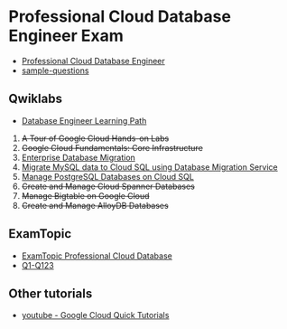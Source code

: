 # Professional Cloud Database Engineer Exam

- [Professional Cloud Database Engineer](https://cloud.google.com/learn/certification/cloud-database-engineer)
- [sample-questions]()

## Qwiklabs

- [Database Engineer Learning Path](https://www.cloudskillsboost.google/journeys/22)

1. ~~A Tour of Google Cloud Hands-on Labs~~
2. ~~Google Cloud Fundamentals: Core Infrastructure~~
3. [Enterprise Database Migration](./Qwiklab/Enterprise-Database-Migration/README.md)
4. [Migrate MySQL data to Cloud SQL using Database Migration Service](./Qwiklab/MySQL/README.md)
5. [Manage PostgreSQL Databases on Cloud SQL](./Qwiklab/PostgresSQL/README.md)
6. ~~Create and Manage Cloud Spanner Databases~~
7. ~~Manage Bigtable on Google Cloud~~
8. ~~Create and Manage AlloyDB Databases~~

## ExamTopic

- [ExamTopic Professional Cloud Database](https://www.examtopics.com/exams/google/professional-cloud-database-engineer/view/)
- [Q1-Q123](./questions.md)

## Other tutorials

- [youtube - Google Cloud Quick Tutorials](https://www.youtube.com/playlist?list=PLuJRcdtonlDAN73rZsRk_eiJ0NU9h1Cms)

